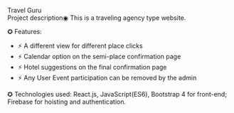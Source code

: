 Travel Guru<br/>
Project description◉ This is a traveling agency type website.<br/>

✪ Features: <br/>
- ⚡ A different view for different place clicks <br/>
- ⚡ Calendar option on the semi-place confirmation page <br/>
- ⚡ Hotel suggestions on the final confirmation page <br/>
- ⚡ Any User Event participation can be removed by the admin <br/>

✪ Technologies used: React.js, JavaScript(ES6), Bootstrap 4 for front-end; Firebase for hoisting and authentication.